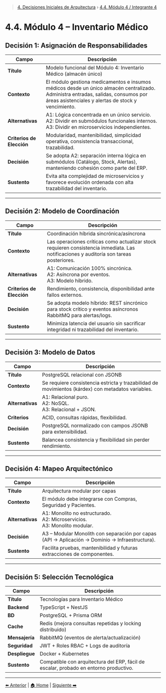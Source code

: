 > [4. Decisiones Iniciales de Arquitectura](../4.md) › [4.4. Módulo 4 / Integrante 4](4.4.md)

# 4.4. Módulo 4 – Inventario Médico

## Decisión 1: Asignación de Responsabilidades

| Campo | Descripción |
|--------|-------------|
| **Título** | Modelo funcional del Módulo 4: Inventario Médico (almacén único) |
| **Contexto** | El módulo gestiona medicamentos e insumos médicos desde un único almacén centralizado. Administra entradas, salidas, consumos por áreas asistenciales y alertas de stock y vencimiento. |
| **Alternativas** | A1: Lógica concentrada en un único servicio.<br>A2: Dividir en submódulos funcionales internos.<br>A3: Dividir en microservicios independientes. |
| **Criterios de Elección** | Modularidad, mantenibilidad, simplicidad operativa, consistencia transaccional, trazabilidad. |
| **Decisión** | Se adopta A2: separación interna lógica en submódulos (Catálogo, Stock, Alertas), manteniendo cohesión como parte del ERP. |
| **Sustento** | Evita alta complejidad de microservicios y favorece evolución ordenada con alta trazabilidad del inventario. |

---

## Decisión 2: Modelo de Coordinación

| Campo | Descripción |
|--------|-------------|
| **Título** | Coordinación híbrida sincrónica/asíncrona |
| **Contexto** | Las operaciones críticas como actualizar stock requieren consistencia inmediata. Las notificaciones y auditoría son tareas posteriores. |
| **Alternativas** | A1: Comunicación 100% sincrónica.<br>A2: Asíncrona por eventos.<br>A3: Modelo híbrido. |
| **Criterios de Elección** | Rendimiento, consistencia, disponibilidad ante fallos externos. |
| **Decisión** | Se adopta modelo híbrido: REST sincrónico para stock crítico y eventos asíncronos RabbitMQ para alertas/logs. |
| **Sustento** | Minimiza latencia del usuario sin sacrificar integridad ni trazabilidad del inventario. |

---

## Decisión 3: Modelo de Datos

| Campo | Descripción |
|--------|-------------|
| **Título** | PostgreSQL relacional con JSONB |
| **Contexto** | Se requiere consistencia estricta y trazabilidad de movimientos (kárdex) con metadatos variables. |
| **Alternativas** | A1: Relacional puro.<br>A2: NoSQL.<br>A3: Relacional + JSON. |
| **Criterios** | ACID, consultas rápidas, flexibilidad. |
| **Decisión** | PostgreSQL normalizado con campos JSONB para extensibilidad. |
| **Sustento** | Balancea consistencia y flexibilidad sin perder rendimiento. |

---

## Decisión 4: Mapeo Arquitectónico

| Campo | Descripción |
|--------|-------------|
| **Título** | Arquitectura modular por capas |
| **Contexto** | El módulo debe integrarse con Compras, Seguridad y Pacientes. |
| **Alternativas** | A1: Monolito no estructurado.<br>A2: Microservicios.<br>A3: Monolito modular. |
| **Decisión** | A3 – Modular Monolith con separación por capas (API → Aplicación → Dominio → Infraestructura). |
| **Sustento** | Facilita pruebas, mantenibilidad y futuras extracciones de componentes. |

---

## Decisión 5: Selección Tecnológica

| Campo | Descripción |
|--------|-------------|
| **Título** | Tecnologías para Inventario Médico |
| **Backend** | TypeScript + NestJS |
| **BD** | PostgreSQL + Prisma ORM |
| **Cache** | Redis (mejora consultas repetidas y locking distribuido) |
| **Mensajería** | RabbitMQ (eventos de alerta/actualización) |
| **Seguridad** | JWT + Roles RBAC + Logs de auditoría |
| **Despliegue** | Docker + Kubernetes |
| **Sustento** | Compatible con arquitectura del ERP, fácil de escalar, probado en entorno productivo. |

---

[⬅️ Anterior](../4.3/4.3.md) | [🏠 Home](../../README.md) | [Siguiente ➡️](../4.5/4.5.md)